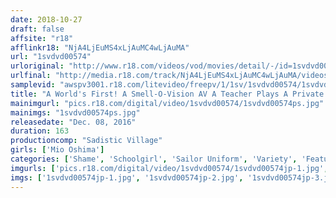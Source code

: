 ```yaml
---
date: 2018-10-27
draft: false
affsite: "r18"
afflinkr18: "NjA4LjEuMS4xLjAuMC4wLjAuMA"
url: "1svdvd00574"
urloriginal: "http://www.r18.com/videos/vod/movies/detail/-/id=1svdvd00574"
urlfinal: "http://media.r18.com/track/NjA4LjEuMS4xLjAuMC4wLjAuMA/videos/vod/movies/detail/-/id=1svdvd00574"
samplevid: "awspv3001.r18.com/litevideo/freepv/1/1sv/1svdvd00574/1svdvd00574_dmb_w.mp4"
title: "A World's First! A Smell-O-Vision AV A Teacher Plays A Private Prank By Calling His Students To The Classroom And Pretending To Conduct A Health Examination 3 These Innocent Girls Tremble And Cry With Tears Of Shame As They Endure The Doctor's Examinations Of Their Untouched Pussy Hairs Mio Oshima"
mainimgurl: "pics.r18.com/digital/video/1svdvd00574/1svdvd00574ps.jpg"
mainimgs: "1svdvd00574ps.jpg"
releasedate: "Dec. 08, 2016"
duration: 163
productioncomp: "Sadistic Village"
girls: ['Mio Oshima']
categories: ['Shame', 'Schoolgirl', 'Sailor Uniform', 'Variety', 'Featured Actress', 'Kiss Kiss', 'Pranks', 'Threesome / Foursome', 'Deep Throat', 'Hi-Def']
imgurls: ['pics.r18.com/digital/video/1svdvd00574/1svdvd00574jp-1.jpg', 'pics.r18.com/digital/video/1svdvd00574/1svdvd00574jp-2.jpg', 'pics.r18.com/digital/video/1svdvd00574/1svdvd00574jp-3.jpg', 'pics.r18.com/digital/video/1svdvd00574/1svdvd00574jp-4.jpg', 'pics.r18.com/digital/video/1svdvd00574/1svdvd00574jp-5.jpg', 'pics.r18.com/digital/video/1svdvd00574/1svdvd00574jp-6.jpg', 'pics.r18.com/digital/video/1svdvd00574/1svdvd00574jp-7.jpg', 'pics.r18.com/digital/video/1svdvd00574/1svdvd00574jp-8.jpg', 'pics.r18.com/digital/video/1svdvd00574/1svdvd00574jp-9.jpg', 'pics.r18.com/digital/video/1svdvd00574/1svdvd00574jp-10.jpg', 'pics.r18.com/digital/video/1svdvd00574/1svdvd00574jp-11.jpg', 'pics.r18.com/digital/video/1svdvd00574/1svdvd00574jp-12.jpg', 'pics.r18.com/digital/video/1svdvd00574/1svdvd00574jp-13.jpg', 'pics.r18.com/digital/video/1svdvd00574/1svdvd00574jp-14.jpg', 'pics.r18.com/digital/video/1svdvd00574/1svdvd00574jp-15.jpg', 'pics.r18.com/digital/video/1svdvd00574/1svdvd00574jp-16.jpg', 'pics.r18.com/digital/video/1svdvd00574/1svdvd00574jp-17.jpg', 'pics.r18.com/digital/video/1svdvd00574/1svdvd00574jp-18.jpg', 'pics.r18.com/digital/video/1svdvd00574/1svdvd00574jp-19.jpg', 'pics.r18.com/digital/video/1svdvd00574/1svdvd00574jp-20.jpg']
imgs: ['1svdvd00574jp-1.jpg', '1svdvd00574jp-2.jpg', '1svdvd00574jp-3.jpg', '1svdvd00574jp-4.jpg', '1svdvd00574jp-5.jpg', '1svdvd00574jp-6.jpg', '1svdvd00574jp-7.jpg', '1svdvd00574jp-8.jpg', '1svdvd00574jp-9.jpg', '1svdvd00574jp-10.jpg', '1svdvd00574jp-11.jpg', '1svdvd00574jp-12.jpg', '1svdvd00574jp-13.jpg', '1svdvd00574jp-14.jpg', '1svdvd00574jp-15.jpg', '1svdvd00574jp-16.jpg', '1svdvd00574jp-17.jpg', '1svdvd00574jp-18.jpg', '1svdvd00574jp-19.jpg', '1svdvd00574jp-20.jpg']
---
```

